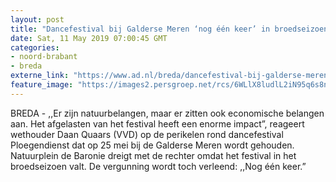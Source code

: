 ```yaml
---
layout: post
title: "Dancefestival bij Galderse Meren ‘nog één keer’ in broedseizoen"
date: Sat, 11 May 2019 07:00:45 GMT
categories: 
- noord-brabant 
- breda 
externe_link: "https://www.ad.nl/breda/dancefestival-bij-galderse-meren-nog-een-keer-in-broedseizoen~a3769d78/"
feature_image: "https://images2.persgroep.net/rcs/6WLlX8ludlL2iN95q6s8nUagKtY/diocontent/124620399/_fitwidth/400/?appId=21791a8992982cd8da851550a453bd7f&quality=0.7"
---
```


BREDA - ,,Er zijn natuurbelangen, maar er zitten ook economische belangen aan. Het afgelasten van het festival heeft een enorme impact”, reageert wethouder Daan Quaars (VVD) op de perikelen rond dancefestival Ploegendienst dat op 25 mei bij de Galderse Meren wordt gehouden. Natuurplein de Baronie dreigt met de rechter omdat het festival in het broedseizoen valt. De vergunning wordt toch verleend: ,,Nog één keer.”
